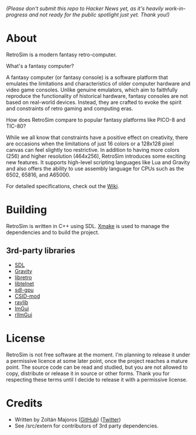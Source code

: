 _(Please don't submit this repo to Hacker News yet, as it's heavily work-in-progress and not ready for the public spotlight just yet. Thank you!)_

# About

RetroSim is a modern fantasy retro-computer. 

What's a fantasy computer?

A fantasy computer (or fantasy console) is a software platform that emulates the limitations and characteristics of older computer hardware and video game consoles. Unlike genuine emulators, which aim to faithfully reproduce the functionality of historical hardware, fantasy consoles are not based on real-world devices. Instead, they are crafted to evoke the spirit and constraints of retro gaming and computing eras.

How does RetroSim compare to popular fantasy platforms like PICO-8 and TIC-80?

While we all know that constraints have a positive effect on creativity, there are occasions when the limitations of just 16 colors or a 128x128 pixel canvas can feel slightly too restrictive. In addition to having more colors (256) and higher resolution (464x256), RetroSim introduces some exciting new features. It supports high-level scripting languages like Lua and Gravity and also offers the ability to use assembly language for CPUs such as the 6502, 65816, and A65000.

For detailed specifications, check out the [Wiki](https://github.com/arcanelab/RetroSim/wiki).

# Building

RetroSim is written in C++ using SDL. [Xmake](https://xmake.io/) is used to manage the dependencies and to build the project.

## 3rd-party libraries
* [SDL](http://www.libsdl.org/)
* [Gravity](https://marcobambini.github.io/gravity/)
* [libretro](https://www.libretro.com/)
* [libtelnet](http://github.com/seanmiddleditch/libtelnet)
* [sdl-gpu](https://github.com/grimfang4/sdl-gpu)
* [CSID-mod](https://github.com/possan/csid-mod)
* [raylib](https://www.raylib.com/)
* [ImGui](https://github.com/ocornut/imgui)
* [rlImGui](https://github.com/raylib-extras/rlImGui)

# License

RetroSim is not free software at the moment. I'm planning to release it under a permissive licence at some later point, once the project reaches a mature point. The source code can be read and studied, but you are not allowed to copy, distribute or release it in source or other forms. Thank you for respecting these terms until I decide to release it with a permissive license.

# Credits

* Written by Zoltán Majoros ([GitHub](https://github.com/arcanelab)) ([Twitter](https://twitter.com/arcanelab))
* See /src/extern for contributors of 3rd party dependencies.
